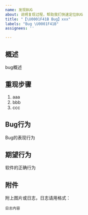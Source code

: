 ```yaml
---
name: 发现BUG
about: 说明复现过程，帮助我们快速定位BUG
title: "【\U0001F41B Bug】xxx"
labels: "Bug \U0001F41B"
assignees: ''

---
```


## 概述
bug概述

## 重现步骤
1. aaa
2. bbb
3. ccc

## Bug行为
Bug的表现行为

## 期望行为
软件的正确行为

## 附件
附上图片或日志，日志请用格式：
 
```
日志内容
```
